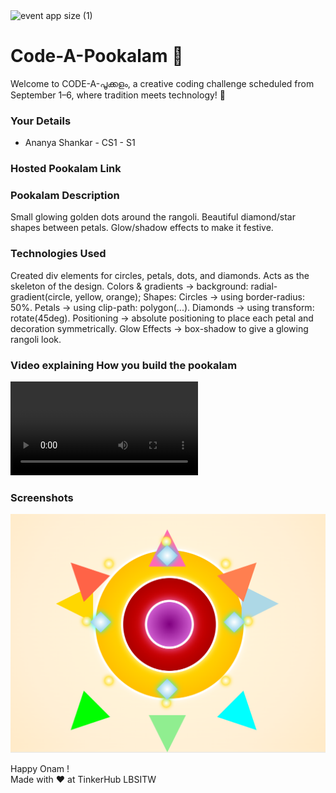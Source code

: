 <img width="1920" height="1080" alt="event app size (1)" src="https://github.com/user-attachments/assets/9c18c1de-1249-41ca-9561-1bc003606551" />

# Code-A-Pookalam 🌸
Welcome to CODE-A-പൂക്കളം, a creative coding challenge scheduled from September 1–6, where tradition meets technology! 🌼


### Your Details
- Ananya Shankar - CS1 - S1



### Hosted Pookalam Link



### Pookalam Description
Small glowing golden dots around the rangoli. Beautiful diamond/star shapes between petals. Glow/shadow effects to make it festive.



### Technologies Used
Created div elements for circles, petals, dots, and diamonds.
Acts as the skeleton of the design.
Colors & gradients → background: radial-gradient(circle, yellow, orange);
Shapes:
Circles → using border-radius: 50%.
Petals → using clip-path: polygon(...).
Diamonds → using transform: rotate(45deg).
Positioning → absolute positioning to place each petal and decoration symmetrically.
Glow Effects → box-shadow to give a glowing rangoli look.

### Video explaining How you build the pookalam
<video controls src="Video explaining How you built the pookalam.mp4" title="Title"></video>


### Screenshots
![alt text](<CODE-A-POOKALAM SS.png>)


Happy Onam ! <br>
Made with ❤️ at TinkerHub LBSITW
